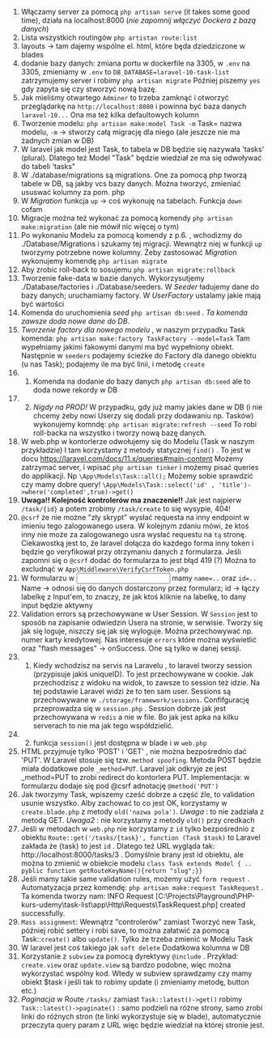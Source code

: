 1. Włączamy server za pomocą `php artisan serve` (it takes some good time), działa na localhost:8000 (*nie zapomnij włączyć Dockera z bazą danych*)
2. Lista wszystkich routingów `php artistan route:list`
3. layouts -> tam dajemy wspólne el. html, które będa dziedziczone w blades
4. dodanie bazy danych: zmiana portu w dockerfile na 3305, w `.env` na 3305, zmieniamy w `.env` to `DB_DATABASE=laravel-10-task-list` zatrzymujemy server i robimy `php artisan migrate` Później piszemy `yes` gdy zapyta się czy stworzyć nową bazę. 
5. Jak mieliśmy otwartego `Adminer` to trzeba zamknąć i otworzyć przeglądarkę na `http://localhost:8080` i powinna być baza danych `laravel-10...` Ona ma też kilka defaultowych kolumn
6. Tworzenie modelu: `php artisan make:model Task -m` Task= nazwa modelu, `-m` -> stworzy całą migrację dla niego (ale jeszcze nie ma żadnych zmian w DB)
7. W laravel jak model jest Task, to tabela w DB będzie się nazywała 'tasks' (plural). Dlatego też Model "Task" będzie wiedział ze ma się odwoływać do tabeli 'tasks"
8. W ./database/migrations są migrations. One za pomocą php tworzą tabele w DB, są jakby vcs bazy danych. Można tworzyć, zmieniać ususwać kolumny za pom. php
9. W *Migration*  funkcja `up` -> coś wykonuję na tabelach. Funkcja `down` cofam
10. Migracje można też wykonać za pomocą komendy `php artisan make:migration` (ale nie mówił nic więcej o tym)
11. Po wykonaniu Modelu za pomocą komendy z p.6. , wchodizmy do ./Database/Migrations i szukamy tej migracji. Wewnątrz niej w funkcji `up` tworzymy potrzebne nowe kolumny. Żeby zastosować *Migration* wykonujemy komendę `php artisan migrate`
12. Aby zrobic roll-back to sosujemu `php artisan migrate:rollback`
13. Tworzenie fake-data w bazie danych. Wykorzysutjemy ./Database/factories i ./Database/seeders. W *Seeder* ładujemy dane do bazy danych; uruchamiamy factory. W *UserFactory* ustalamy jakie mają być wartości
14. Komenda do uruchomienia *seed* `php artisan db:seed` . *Ta komenda zawsze doda nowe dane do DB*. 
15. *Tworzenie factory dla nowego modelu* , w naszym przypadku Task komenda: `php artisan make:factory TaskFactory --model=Task` Tam wypełniamy jakimi fakowymi danymi ma być wypełniony obiekt. Następnie w `seeders` podajemy  ścieżke do Factory dla danego obiektu (u nas Task); podajemy ile ma być linii, i metodę `create`
15. 1. Komenda na dodanie do bazy danych `php artisan db:seed` ale to doda nowe rekordy w DB
15. 2. _Nigdy na PROD!_  W przypadku, gdy już mamy jakies dane w DB (i nie chcemy żeby nowi Userzy się dodali przy dodawaniu np. Tasków) wykonujemy komndę: `php artisan migrate:refresh --seed` To robi roll-backa na wszystko i tworzy nową bazę danych.
16. W web.php w kontorlerze odwołujemy się do Modelu (Task w naszym przykładzie) I tam korzystamy z metody statycznej `find()` . To jest w docu https://laravel.com/docs/11.x/queries#main-content 
Możemy zatrzymać server, i wpisać `php artisan tinker` i możemy pisać queries do applikacji. Np `\App\Models\Task::all();`  Możemy sobie sprawdzić czy mamy dobre query! ` \App\Models\Task::select('id' , 'title')->where('completed',true)->get() `
17. **Uwaga!! Kolejność kontrolerów ma znaczenie!!** Jak jest najpierw `/task/{id}` a potem zrobimy `/task/create` to się wysypie, 404!
18. `@csrf` że nie możne "zły skrypt" wysłać requesta na inny endpoint w imieniu tego zalogowanego usera. W kolejnym zdaniu mówi, że ktoś inny nie może za zalogowanego usra wysłać requestu na `tą` stronę. Ciekawostką jest to, że laravel dołącza do każdego forma inny token i będzie go veryfikował przy otrzymaniu danych z formularza. Jeśli zapomni się o `@csrf` dodać do formularza to jest błąd 419 (?) Można to excludnąć w `App\Middleware\VerifyCsrfToken.php`
19. W formularzu w <input> mamy `name=..` oraz `id=..`  Name -> odnosi się do danych dostarczony przez formularz; id -> łączy labelkę z Input'em, to znaczy, że jak ktoś kliknie na labelkę, to dany input będzie aktywny
20. Validation errors są przechowywane w User Session. W `Session` jest to sposób na zapisanie odwiedzin Usera na stronie, w serwisie. Tworzy się jak się loguje, niszczy się jak się wyloguje. Można przechowywać np. numer karty kredytowej. Nas interesuje `errors` które można wyświetlić oraz "flash messages" -> onSuccess. One są tylko w danej sessji.
20. 1. Kiedy wchodzisz na servis na Laravelu , to laravel tworzy session (przypisuje jakiś uniqueID). To jest przechowywane w cookie. Jak przechodzisz z widoku na widok, to zawsze to session też idzie. Na tej podstawie Laravel widzi że to ten sam user. Sessions są przechowywane w `./storage/framework/sessions`. Confifgurację przeprowadza się w `session.php` . Session dobrze jak jest przechowywana w `redis` a nie w file. Bo jak jest apka na kilku serverach to nie ma jak tego współdzielić.
20. 2. funkcja `session()` jest dostępna w blade i w `web.php`
21. HTML przyjmuje tylko 'POST' i 'GET' , nie można bezpośrednio dać 'PUT'. W Laravel stosuje się tzw. `method spoofing`. Metoda POST będzie miała dodatkowe pole `_method=PUT`. Laravel jak odkryje ze jest _method=PUT to zrobi redirect do kontorlera PUT. Implementacja: w formularzu dodaje się pod @csrf adnotację `@method('PUT')`
22. Jak tworzymy Task, wpiszemy cześć dobrze a część źle, to validation usunie wszystko. Alby zachować to co jest OK, korzystamy w `create.blade.php` z metody `old('nazwa pola')`. *Uwaga* : to nie zadziała z metodą GET. *Uwaga2* : nie korzystamy z metody `old()` przy credkach
23. Jeśli w metodach w `web.php` nie korzystamy z `id` tylko bezpośrednio z obiektu `Route::get('/tasks/{task}', function (Task $task)` to Laravel zakłada że {task} to jest `id` . Dlatego też URL wygląda tak: http://localhost:8000/tasks/3 . Domyślnie brany jest id obiektu, ale można to zmienić w obiekcie modelu `class Task extends Model { .. pyblic function getRouteKeyName(){return "slug";}}`
24. Jeśli mamy takie same validation rules, możemy użyć `form request`  . Automatyzacja przez komendę: `php artisan make:request TaskRequest` . Ta komenda tworzy nam:  INFO  Request [C:\Projects\Playground\PHP-kurs-udemy\task-list\app\Http\Requests\TaskRequest.php] created successfully. 
24. `Mass assignment`:  Wewnątrz "controlerów" zamiast Tworzyć new Task, później robić settery i robi save, to można załatwić za pomocą Task::`create()` albo `update()`. Tylko że trzeba zmienić w Modelu Task
25. W laravel jest coś takiego jak `soft delete` Dodatkowa kolumna w DB
26. Korzystanie z `subview` za pomocą dyrektywy `@include` . Przykład: `create.view` oraz `update.view` są bardzo podobne, więc można wykorzystać wspólny kod. Wtedy w subview sprawdzamy czy mamy obiekt $task i jeśli tak to robimy update (i zmieniamy metodę, button etc.)
27. *Paginacja* w Route `/tasks/` zamiast `Task::latest()->get()` robimy `Task::latest()->paginate()` : samo podzieli na różne strony, samo zrobi linki do różnych stron (te linki wykorzystuje się w blade), automatycznie przeczyta query param z URL więc będzie wiedział na której stronie jest.